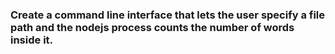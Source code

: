 ### Create a command line interface that lets the user specify a file path and the nodejs process counts the number of words inside it.

